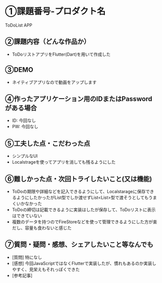 # ①課題番号-プロダクト名
ToDoList APP

## ②課題内容（どんな作品か）

- ToDoリストアプリをFlutter(Dart)を用いて作成した

## ③DEMO
- ネイティブアプリなので動画をアップします

## ④作ったアプリケーション用のIDまたはPasswordがある場合

- ID: 今回なし
- PW: 今回なし

## ⑤工夫した点・こだわった点

- シンプルなUI
- Localstrageを使ってアプリを消しても残るようにした

## ⑥難しかった点・次回トライしたいこと(又は機能)

- ToDoの期限や詳細などを記入できるようにして、Localstarageに保存できるようにしたかったがList<String>型でしか渡せずList<List<String>>型で渡そうとしてもうまくいかなかった
- ToDoの締切は記載できるように実装はしたが保存して、ToDoリストに表示はできていない
- 複数のデータを持つのでFireStoreなどを使って管理できるようにした方が楽だし、容量も食わないと感じた

## ⑦質問・疑問・感想、シェアしたいこと等なんでも

- [質問] 特になし
- [感想] 今回JavaScriptではなくFlutterで実装したが、慣れもあるのか実装しやすく、見栄えもそれっぽくできた
- [参考記事]